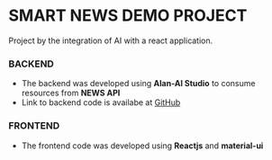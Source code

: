 # SMART NEWS DEMO PROJECT

Project by the integration of AI with a react application.

### BACKEND
- The backend was developed using **Alan-AI Studio** to consume resources from __NEWS API__
- Link to backend code is availabe at [GitHub](https://github.com/IbraheemLanre/AlanAI "backend source code")

### FRONTEND
- The frontend code was developed using **Reactjs** and **material-ui**
